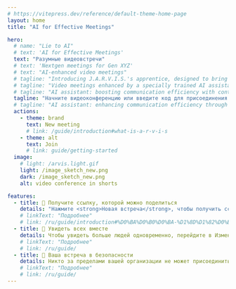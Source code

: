 ```yaml
---
# https://vitepress.dev/reference/default-theme-home-page
layout: home
title: "AI for Effective Meetings"

hero:
  # name: "Lie to AI"
  # text: 'AI for Effective Meetings'
  text: "Разумные видеовстречи"
  # text: 'Nextgen meetings for Gen XYZ'
  # text: "AI-enhanced video meetings"
  # tagline: "Introducing J.A.R.V.I.S.'s apprentice, designed to bring the brilliance of its mentor into your meetings. This AI assistant uses past data to help you reach your goals, providing strategic advice and a focus on concrete outcomes."
  # tagline: "Video meetings enhanced by a specially trained AI assistant"
  # tagline: "AI assistant: boosting communication efficiency with continuous learning."
  tagline: "Начните видеоконференцию или введите код для присоединения."
  # tagline: "AI assistant: enhancing communication efficiency through continuous AI learning during your meetings."
  actions:
    - theme: brand
      text: New meeting
      # link: /guide/introduction#what-is-a-r-v-i-s
    - theme: alt
      text: Join
      # link: guide/getting-started
  image:
    # light: /arvis.light.gif
    light: /image_sketch_new.png
    dark: /image_sketch_new.png
    alt: video conference in shorts

features:
  - title: 🔗 Получите ссылку, которой можно поделиться
    details: "Нажмите <strong>Новая встреча</strong>, чтобы получить ссылку, которую можно отправить людям, с которыми вы хотите встретиться."
    # linkText: "Подробнее"
    # link: /ru/guide/introduction#%D0%BA%D0%B0%D0%BA-%D1%8D%D1%82%D0%BE-%D1%80%D0%B0%D0%B1%D0%BE%D1%82%D0%B0%D0%B5%D1%82.md
  - title: 👥 Увидеть всех вместе
    details: Чтобы увидеть больше людей одновременно, перейдите в Изменить макет в меню Дополнительные параметры.
    # linkText: "Подробнее"
    # link: /ru/guide/
  - title: 🔐 Ваша встреча в безопасности
    details: Никто за пределами вашей организации не может присоединиться к встрече, если его не пригласил или не допустил организатор.
    # linkText: "Подробнее"
    # link: /ru/guide/
---
```

